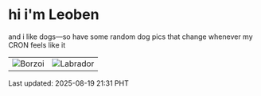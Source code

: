 # hi i'm Leoben

and i like dogs—so have some random dog pics that change whenever my CRON feels like it

|  |  |
|--------|----------|
| ![Borzoi](https://random-dog-vercel.vercel.app/api/random-borzoi?v=1755610300) | ![Labrador](https://random-dog-vercel.vercel.app/api/random-labrador?v=1755610300) |

Last updated: 2025-08-19 21:31 PHT
